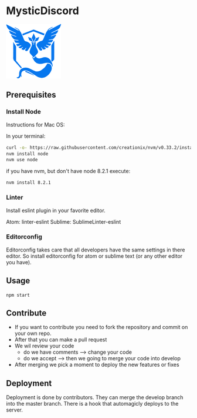 # MysticDiscord
![Mystic](public/images/mystic.png)

## Prerequisites

### Install Node
Instructions for Mac OS:

In your terminal:
```bash
curl -o- https://raw.githubusercontent.com/creationix/nvm/v0.33.2/install.sh | bash
nvm install node
nvm use node
```

if you have nvm, but don't have node 8.2.1 execute:

```
nvm install 8.2.1
```

### Linter
Install eslint plugin in your favorite editor.

Atom: linter-eslint
Sublime: SublimeLinter-eslint

### Editorconfig
Editorconfig takes care that all developers have the same settings in there editor.
So install editorconfig for atom or sublime text (or any other editor you have).

## Usage
```
npm start
```

## Contribute
- If you want to contribute you need to fork the repository and commit on your own repo.
- After that you can make a pull request
- We wil review your code
   - do we have comments --> change your code
   - do we accept --> then we going to merge your code into develop
- After merging we pick a moment to deploy the new features or fixes

## Deployment
Deployment is done by contributors. They can merge the develop branch into the master branch.
There is a hook that automagicly deploys to the server.

